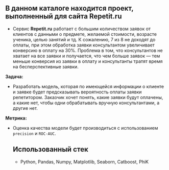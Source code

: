 ## В данном каталоге находится проект, выполненный для сайта Repetit.ru


- Сервис **Repetit.ru** работает с большим количеством заявок от клиентов с данными о предмете, желаемой стоимости, возрасте ученика, целью занятий и тд. К сожалению, 7 из 8 не доходят до оплаты, при этом обработка заявки консультантом увеличивает конверсию в оплату на 30%.
Проблема в том, что консультантов не хватает на все заявки и получается, что чем больше заявок — тем меньше конверсия из заявки в оплату и консультанты тратят время на бесперспективные заявки.

**Задача:**

- Разработать модель, которая по имеющейся информации о клиенте и заявке будет предсказывать вероятность оплаты заявки репетитором. Заказчик хочет понять, какие заявки будут оплачены, а какие нет, чтобы одни обрабатывать вручную консультантами, а другие нет.

**Метрика:**

- Оценка качества модели будет производиться с использованием `precision` и `ROC-AUC`.

  ## Использованный стек
  - Python, Pandas, Numpy, Matplotlib, Seaborn, Catboost, PhiK
